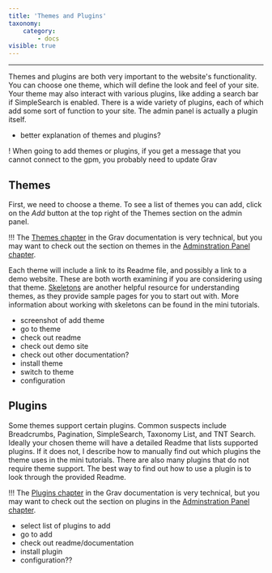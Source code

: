 ```yaml
---
title: 'Themes and Plugins'
taxonomy:
    category:
        - docs
visible: true
---
```


---

Themes and plugins are both very important to the website's functionality. You can choose one theme, which will define the look and feel of your site. Your theme may also interact with various plugins, like adding a search bar if SimpleSearch is enabled. There is a wide variety of plugins, each of which add some sort of function to your site. The admin panel is actually a plugin itself.

- better explanation of themes and plugins?

! When going to add themes or plugins, if you get a message that you cannot connect to the gpm, you probably need to update Grav

## Themes

First, we need to choose a theme. To see a list of themes you can add, click on the _Add_ button at the top right of the Themes section on the admin panel.

!!! The [Themes chapter](https://learn.getgrav.org/16/themes) in the Grav documentation is very technical, but you may want to check out the section on themes in the [Adminstration Panel chapter](https://learn.getgrav.org/16/admin-panel/themes).

Each theme will include a link to its Readme file, and possibly a link to a demo website. These are both worth examining if you are considering using that theme. [Skeletons](https://getgrav.org/downloads/skeletons) are another helpful resource for understanding themes, as they provide sample pages for you to start out with. More information about working with skeletons can be found in the mini tutorials.

- screenshot of add theme
- go to theme
- check out readme
- check out demo site
- check out other documentation?
- install theme
- switch to theme
- configuration

## Plugins

Some themes support certain plugins. Common suspects include Breadcrumbs, Pagination, SimpleSearch, Taxonomy List, and TNT Search. Ideally your chosen theme will have a detailed Readme that lists supported plugins. If it does not, I describe how to manually find out which plugins the theme uses in the mini tutorials. There are also many plugins that do not require theme support. The best way to find out how to use a plugin is to look through the provided Readme.

!!! The [Plugins chapter](https://learn.getgrav.org/16/plugins) in the Grav documentation is very technical, but you may want to check out the section on plugins in the [Adminstration Panel chapter](https://learn.getgrav.org/16/admin-panel/plugins).

- select list of plugins to add
- go to add
- check out readme/documentation
- install plugin
- configuration??

